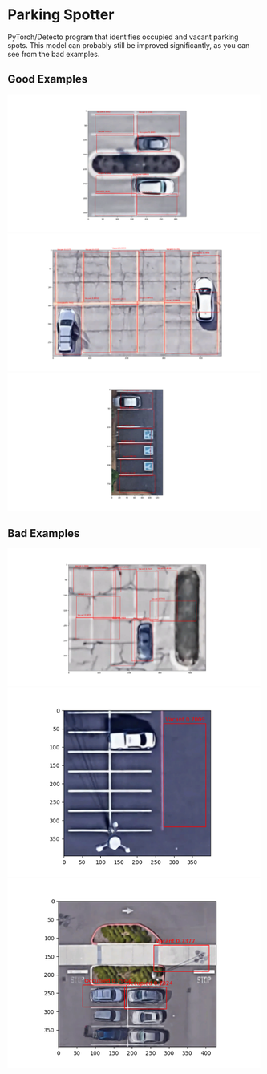 # Parking Spotter
PyTorch/Detecto program that identifies occupied and vacant parking spots.
This model can probably still be improved significantly, as you can see from the bad examples.

## Good Examples
![](exampleImages/good1.PNG)
![](exampleImages/good2.PNG)
![](exampleImages/good3.PNG)

## Bad Examples
![](exampleImages/bad1.PNG)
![](exampleImages/bad2.PNG)
![](exampleImages/bad3.PNG)
